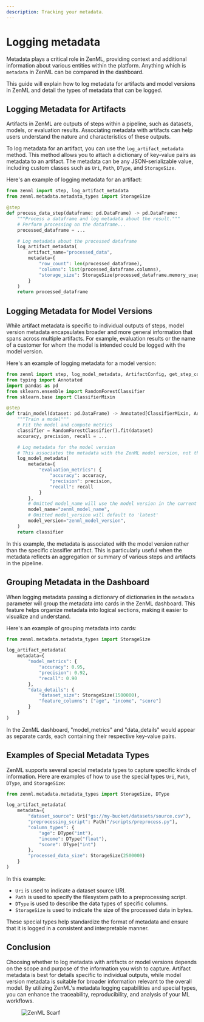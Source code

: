 ```yaml
---
description: Tracking your metadata.
---
```


# Logging metadata

Metadata plays a critical role in ZenML, providing context and additional information about various entities within the platform. Anything which is `metadata` in ZenML can be compared in the dashboard.

This guide will explain how to log metadata for artifacts and model versions in ZenML and detail the types of metadata that can be logged.

## Logging Metadata for Artifacts

Artifacts in ZenML are outputs of steps within a pipeline, such as datasets, models, or evaluation results. Associating metadata with artifacts can help users understand the nature and characteristics of these outputs.

To log metadata for an artifact, you can use the `log_artifact_metadata` method. This method allows you to attach a dictionary of key-value pairs as metadata to an artifact. The metadata can be any JSON-serializable value, including custom classes such as `Uri`, `Path`, `DType`, and `StorageSize`.

Here's an example of logging metadata for an artifact:

```python
from zenml import step, log_artifact_metadata
from zenml.metadata.metadata_types import StorageSize

@step
def process_data_step(dataframe: pd.DataFrame) -> pd.DataFrame:
    """Process a dataframe and log metadata about the result."""
    # Perform processing on the dataframe...
    processed_dataframe = ...

    # Log metadata about the processed dataframe
    log_artifact_metadata(
        artifact_name="processed_data",
        metadata={
            "row_count": len(processed_dataframe),
            "columns": list(processed_dataframe.columns),
            "storage_size": StorageSize(processed_dataframe.memory_usage().sum())
        }
    )
    return processed_dataframe
```

## Logging Metadata for Model Versions

While artifact metadata is specific to individual outputs of steps, model version metadata encapsulates broader and more general information that spans across multiple artifacts. For example, evaluation results or the name of a customer for whom the model is intended could be logged with the model version.

Here's an example of logging metadata for a model version:

```python
from zenml import step, log_model_metadata, ArtifactConfig, get_step_context
from typing import Annotated
import pandas as pd
from sklearn.ensemble import RandomForestClassifier
from sklearn.base import ClassifierMixin

@step
def train_model(dataset: pd.DataFrame) -> Annotated[ClassifierMixin, ArtifactConfig(name="sklearn_classifier", is_model_artifact=True)]:
    """Train a model"""
    # Fit the model and compute metrics
    classifier = RandomForestClassifier().fit(dataset)
    accuracy, precision, recall = ...

    # Log metadata for the model version
    # This associates the metadata with the ZenML model version, not the artifact
    log_model_metadata(
        metadata={
            "evaluation_metrics": {
                "accuracy": accuracy,
                "precision": precision,
                "recall": recall
            }
        },
        # Omitted model_name will use the model version in the current context
        model_name="zenml_model_name",
        # Omitted model_version will default to 'latest'
        model_version="zenml_model_version",
    )
    return classifier
```

In this example, the metadata is associated with the model version rather than the specific classifier artifact. This is particularly useful when the metadata reflects an aggregation or summary of various steps and artifacts in the pipeline.

## Grouping Metadata in the Dashboard

When logging metadata passing a dictionary of dictionaries in the `metadata` parameter will group the metadata into cards in the ZenML dashboard. This feature helps organize metadata into logical sections, making it easier to visualize and understand.

Here's an example of grouping metadata into cards:

```python
from zenml.metadata.metadata_types import StorageSize

log_artifact_metadata(
    metadata={
        "model_metrics": {
            "accuracy": 0.95,
            "precision": 0.92,
            "recall": 0.90
        },
        "data_details": {
            "dataset_size": StorageSize(1500000),
            "feature_columns": ["age", "income", "score"]
        }
    }
)
```

In the ZenML dashboard, "model_metrics" and "data_details" would appear as separate cards, each containing their respective key-value pairs.

## Examples of Special Metadata Types

ZenML supports several special metadata types to capture specific kinds of information. Here are examples of how to use the special types `Uri`, `Path`, `DType`, and `StorageSize`:

```python
from zenml.metadata.metadata_types import StorageSize, DType

log_artifact_metadata(
    metadata={
        "dataset_source": Uri("gs://my-bucket/datasets/source.csv"),
        "preprocessing_script": Path("/scripts/preprocess.py"),
        "column_types": {
            "age": DType("int"),
            "income": DType("float"),
            "score": DType("int")
        },
        "processed_data_size": StorageSize(2500000)
    }
)
```

In this example:

- `Uri` is used to indicate a dataset source URI.
- `Path` is used to specify the filesystem path to a preprocessing script.
- `DType` is used to describe the data types of specific columns.
- `StorageSize` is used to indicate the size of the processed data in bytes.

These special types help standardize the format of metadata and ensure that it is logged in a consistent and interpretable manner.

## Conclusion

Choosing whether to log metadata with artifacts or model versions depends on the scope and purpose of the information you wish to capture. Artifact metadata is best for details specific to individual outputs, while model version metadata is suitable for broader information relevant to the overall model. By utilizing ZenML's metadata logging capabilities and special types, you can enhance the traceability, reproducibility, and analysis of your ML workflows.

<!-- For scarf -->
<figure><img alt="ZenML Scarf" referrerpolicy="no-referrer-when-downgrade" src="https://static.scarf.sh/a.png?x-pxid=f0b4f458-0a54-4fcd-aa95-d5ee424815bc" /></figure>